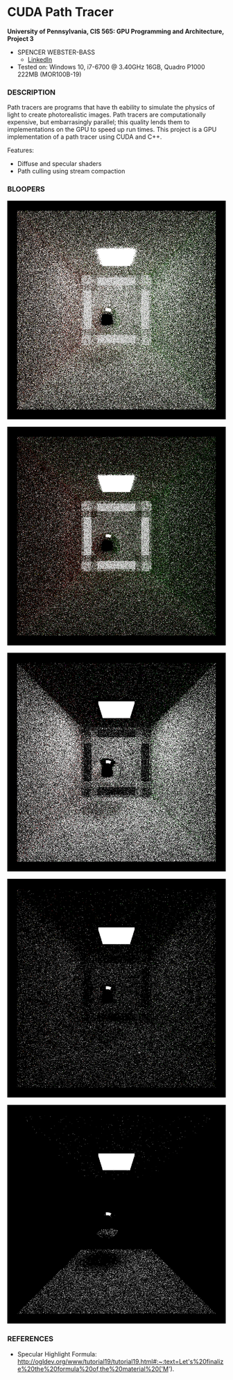 CUDA Path Tracer
================

**University of Pennsylvania, CIS 565: GPU Programming and Architecture, Project 3**

* SPENCER WEBSTER-BASS
  * [LinkedIn](https://www.linkedin.com/in/spencer-webster-bass/)
* Tested on: Windows 10, i7-6700 @ 3.40GHz 16GB, Quadro P1000 222MB (MOR100B-19)

### DESCRIPTION

Path tracers are programs that have th eability to simulate the physics of light to create photorealistic images. Path tracers are computationally expensive, but embarrasingly parallel; this quality lends them to implementations on the GPU to speed up run times. This project is a GPU implementation of a path tracer using CUDA and C++.

Features:
* Diffuse and specular shaders
* Path culling using stream compaction

### BLOOPERS

![Render 1](img/renders/cornell.2020-10-01_03-19-56z.9samp.png)

![Render 2](img/renders/cornell.2020-10-01_03-22-37z.2samp.png)

![Render 3](img/renders/cornell.2020-10-01_03-24-32z.18samp.png)

![Render 4](img/renders/cornell.2020-10-01_03-24-32z.2samp.png)

![Render 5](img/renders/cornell.2020-10-01_03-29-14z.8samp.png)

### REFERENCES

* Specular Highlight Formula: http://ogldev.org/www/tutorial19/tutorial19.html#:~:text=Let's%20finalize%20the%20formula%20of,the%20material%20('M').
